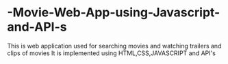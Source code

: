 # -Movie-Web-App-using-Javascript-and-API-s
This is web application used for searching movies and watching trailers and clips of movies
It is implemented using HTML,CSS,JAVASCRIPT and API's

